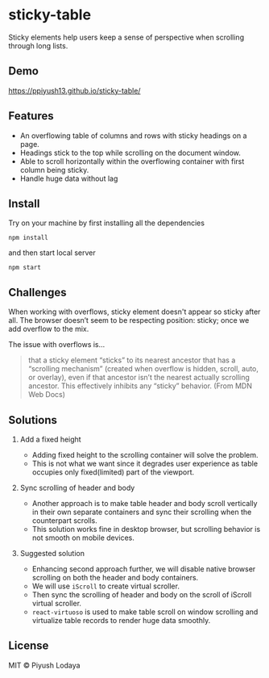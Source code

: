 # sticky-table

Sticky elements help users keep a sense of perspective when scrolling through long lists.

## Demo

https://ppiyush13.github.io/sticky-table/

## Features

- An overflowing table of columns and rows with sticky headings on a page.
- Headings stick to the top while scrolling on the document window.
- Able to scroll horizontally within the overflowing container with first column being sticky.
- Handle huge data without lag

## Install

Try on your machine by first installing all the dependencies

```shell
npm install
```

and then start local server

```shell
npm start
```

## Challenges

When working with overflows, sticky element doesn't appear so sticky after all. The browser doesn’t seem to be respecting position: sticky; once we add overflow to the mix.

The issue with overflows is…

> that a sticky element “sticks” to its nearest ancestor that has a “scrolling mechanism” (created when overflow is hidden, scroll, auto, or overlay), even if that ancestor isn’t the nearest actually scrolling ancestor. This effectively inhibits any “sticky” behavior. (From MDN Web Docs)

## Solutions

1. Add a fixed height

   - Adding fixed height to the scrolling container will solve the problem.
   - This is not what we want since it degrades user experience as table occupies only fixed(limited) part of the viewport.

1. Sync scrolling of header and body

   - Another approach is to make table header and body scroll vertically in their own separate containers and sync their scrolling when the counterpart scrolls.
   - This solution works fine in desktop browser, but scrolling behavior is not smooth on mobile devices.

1. Suggested solution

   - Enhancing second approach further, we will disable native browser scrolling on both the header and body containers.
   - We will use `iScroll` to create virtual scroller.
   - Then sync the scrolling of header and body on the scroll of iScroll virtual scroller.
   - `react-virtuoso` is used to make table scroll on window scrolling and virtualize table records to render huge data smoothly.

## License

MIT © Piyush Lodaya
